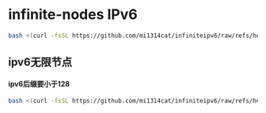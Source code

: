 # infinite-nodes IPv6 
```bash
bash <(curl -fsSL https://github.com/mi1314cat/infiniteipv6/raw/refs/heads/main/YIP6.sh)
```
## ipv6无限节点  
#### ipv6后缀要小于128
```bash
bash <(curl -fsSL https://github.com/mi1314cat/infiniteipv6/raw/refs/heads/main/infinite-nodes.sh)
```
